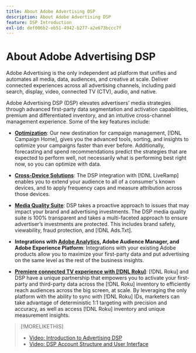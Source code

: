 ```yaml
---
title: About Adobe Advertising DSP
description: About Adobe Advertising DSP
feature: DSP Introduction
exl-id: def006b2-eb51-4942-b277-a2e673bccc7f
---
```

# About Adobe Advertising DSP

Adobe Advertising is the only independent ad platform that unifies and automates all media, data, audiences, and creative at scale. Deliver connected experiences across all advertising channels, including paid search, display, video, connected TV (CTV), audio, and native.

Adobe Advertising DSP (DSP) elevates advertisers’ media strategies through advanced first-party data segmentation and activation capabilities, premium and differentiated inventory, and an intuitive cross-channel management experience. Some of the key features include:

* [**Optimization**](features/optimization.md): Our new destination for campaign management, [!DNL Campaign Home], gives you the advanced tools, sorting, and insights to optimize your campaigns faster than ever before. Additionally, forecasting and spend recommendations predict the strategies that are expected to perform well, not necessarily what is performing best right now, so you can optimize with data.  

* [**Cross-Device Solutions**](features/cross-device-solutions.md):  The DSP integration with [!DNL LiveRamp] enables you to extend your audience to all of a consumer's known devices, and to apply frequency caps and measure attribution across those devices.

* [**Media Quality Suite**](features/brand-safety-media-quality.md): DSP takes a proactive approach to issues that may impact your brand and advertising investments. The DSP media quality suite is 100% transparent and takes a multi-faceted approach to ensure advertiser’s investments are protected. This includes brand safety, viewability, fraud protection, and [!DNL Ads.Txt].

* **Integrations with [Adobe Analytics](/help/integrations/analytics/overview.md), Adobe Audience Manager, and Adobe Experience Platform**: Integrations with your existing Adobe products allow you to maximize your first-party data and put advertising on the same level as the rest of the business insights.  

* [**Premiere connected TV experience with [!DNL Roku]**](/help/dsp/inventory/roku-inventory.md): [!DNL Roku] and DSP have a unique partnership that empowers you to activate your first-party and third-party data across the [!DNL Roku] inventory to efficiently reach audiences across the big screen, at scale. By leveraging the only platform with the ability to sync with [!DNL Roku] IDs, marketers can take advantage of deterministic 1:1 targeting with precision and accuracy, as well as access [!DNL Roku] inventory and unique measurement insights.

>[!MORELIKETHIS]
>
>* [Video: Introduction to Advertising DSP](https://experienceleague.adobe.com/docs/advertising-cloud-learn/tutorials/dsp/intro.html)
>* [Video: DSP Account Structure and User Interface](https://experienceleague.adobe.com/docs/advertising-cloud-learn/tutorials/dsp/ui.html)
